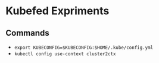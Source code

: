# Kubefed Expriments

## Commands

- `export KUBECONFIG=$KUBECONFIG:$HOME/.kube/config.yml`
- `kubectl config use-context cluster2ctx`

